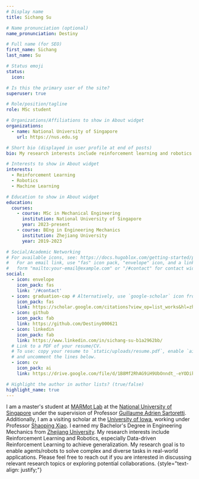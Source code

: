 ```yaml
---
# Display name
title: Sichang Su

# Name pronunciation (optional)
name_pronunciation: Destiny

# Full name (for SEO)
first_name: Sichang
last_name: Su

# Status emoji
status:
  icon: 

# Is this the primary user of the site?
superuser: true

# Role/position/tagline
role: MSc student

# Organizations/Affiliations to show in About widget
organizations:
  - name: National University of Singapore
    url: https://nus.edu.sg

# Short bio (displayed in user profile at end of posts)
bio: My research interests include reinforcement learning and robotics.

# Interests to show in About widget
interests:
  - Reinforcement Learning
  - Robotics
  - Machine Learning

# Education to show in About widget
education:
  courses:
    - course: MSc in Mechanical Engineering
      institution: National University of Singapore
      year: 2023-present
    - course: BEng in Engineering Mechanics
      institution: Zhejiang University
      year: 2019-2023

# Social/Academic Networking
# For available icons, see: https://docs.hugoblox.com/getting-started/page-builder/#icons
#   For an email link, use "fas" icon pack, "envelope" icon, and a link in the
#   form "mailto:your-email@example.com" or "/#contact" for contact widget.
social:
  - icon: envelope
    icon_pack: fas
    link: '/#contact'
  - icon: graduation-cap # Alternatively, use `google-scholar` icon from `ai` icon pack
    icon_pack: fas
    link: https://scholar.google.com/citations?view_op=list_works&hl=zh-CN&user=fDpyU1AAAAAJ&gmla=AH70aAWILcu2ikCfLwel5mtBYJ4nKzEza0zUYWITLVViEnE-jBoC3wNc_jdWW63BYhDnyOHfFbRWphz4vg0O9OI-XtJebiZUrLiP8ZjiX-119-Q
  - icon: github
    icon_pack: fab
    link: https://github.com/Destiny000621
  - icon: linkedin
    icon_pack: fab
    link: https://www.linkedin.com/in/sichang-su-b1a2962bb/
  # Link to a PDF of your resume/CV.
  # To use: copy your resume to `static/uploads/resume.pdf`, enable `ai` icons in `params.yaml`,
  # and uncomment the lines below.
  - icon: cv
    icon_pack: ai
    link: https://drive.google.com/file/d/1B8Mf2RhAG9iH9UbOnndt_-eYODikziZt/view?usp=sharing

# Highlight the author in author lists? (true/false)
highlight_name: true
---
```


I am a master's student at [MARMot Lab](https://marmotlab.org) at the [National University of Singapore](https://www.nus.edu.sg) under the supervision of Professor [Guillaume Adrien Sartoretti](https://www.marmotlab.org/bio.html). Additionally, I am a visiting scholar at the [University of Iowa](https://uiowa.edu), working under Professor [Shaoping Xiao](https://engineering.uiowa.edu/directory/shaoping-xiao). I earned my Bachelor's Degree in Engineering Mechanics from [Zhejiang University](https://www.zju.edu.cn/english/).
My research interests include Reinforcement Learning and Robotics, especially Data-driven Reinforcement Learning to achieve generalization. My research goal is to enable agents/robots to solve complex and diverse tasks in real-world applications. Please feel free to reach out if you are interested in discussing relevant research topics or exploring potential collaborations.
{style="text-align: justify;"}
